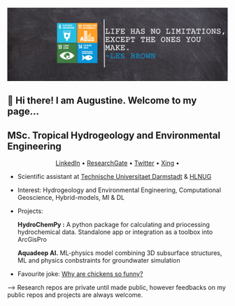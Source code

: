 ![](https://github.com/Madaar49/Madaar49/blob/main/Logo_header.png)

<p align="center">
  
## 👋 Hi there! I am Augustine. Welcome to my page...
</p>

<p align="center">
  
## MSc. Tropical Hydrogeology and Environmental Engineering
</p>

<p align="center">
  <a href="https://www.linkedin.com/in/augustine-maada-gbondo-443479117/">LinkedIn</a> •
  <a href="https://www.researchgate.net/profile/Augustine-Gbondo-2">ResearchGate</a> •
  <a href="https://twitter.com/geogbondo">Twitter</a> •
  <a href="https://www.xing.com/profile/AugustineMaada_Gbondo/cv">Xing</a> •
</p>

- Scientific assistant at [Technische Universitaet Darmstadt](https://www.geo.tu-darmstadt.de/iag/willkommen_iag/index.de.jsp) & [HLNUG](https://www.hlnug.de)
- Interest: Hydrogeology and Environmental Engineering, Computational Geoscience, Hybrid-models, Ml & DL 

- Projects:
  
   **HydroChemPy :** A python package for calculating and priocessing hydrochemical data. Standalone app or integration as a toolbox into ArcGisPro

   **Aquadeep AI.** ML-physics model combining 3D subsurface structures, ML and physics conbstraints for groundwater simulation

- Favourite joke: [Why are chickens so funny?](https://www.youtube.com/shorts/04GBDCWiknk) 

--> Research repos are private until made public, however feedbacks on my public repos and projects are always welcome.

<!--
**Madaar49/Madaar49** is a ✨ _special_ ✨ repository because its `README.md` (this file) appears on your GitHub profile.
Here are some ideas to get you started:

-->
